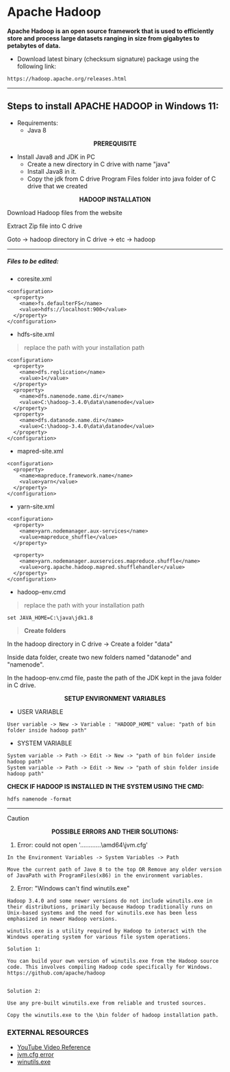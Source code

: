 <h1>Apache Hadoop</h1>

**Apache Hadoop is an open source framework that is used to efficiently store and process large datasets ranging in size from gigabytes to petabytes of data.**

- Download latest binary (checksum signature) package using the following link:
```
https://hadoop.apache.org/releases.html
```

<hr>

<h2>Steps to install APACHE HADOOP in Windows 11:</h2>

- Requirements:
    - Java 8
      
<p align="center"><b>PREREQUISITE</b></p>

- Install Java8 and JDK in PC
    - Create a new directory in C drive with name "java"
    - Install Java8 in it.
    - Copy the jdk from C drive Program Files folder into  java folder of C drive that we created


<p align="center"><b>HADOOP INSTALLATION</b></p>

Download Hadoop files from the website

Extract Zip file into C drive

Goto -> hadoop directory in C drive -> etc -> hadoop
<hr>

<h5>Files to be edited: </h5>

  - coresite.xml
```
<configuration>
  <property>
    <name>fs.defaulterFS</name>
    <value>hdfs://localhost:900</value>
  </property>
</configuration>
```
  - hdfs-site.xml
> replace the path with your installation path
```
<configuration>
  <property>
    <name>dfs.replication</name>
    <value>1</value>
  </property>
  <property>
    <name>dfs.namenode.name.dir</name>
    <value>C:\hadoop-3.4.0\data\namenode</value>
  </property>
  <property>
    <name>dfs.datanode.name.dir</name>
    <value>C:\hadoop-3.4.0\data\datanode</value>
  </property>
</configuration>
```
  - mapred-site.xml
```
<configuration>
  <property>
    <name>mapreduce.framework.name</name>
    <value>yarn</value>
  </property>
</configuration>
```
  - yarn-site.xml
```
<configuration>
  <property>
    <name>yarn.nodemanager.aux-services</name>
    <value>mapreduce_shuffle</value>
  </property>

  <property>
    <name>yarn.nodemanager.auxservices.mapreduce.shuffle</name>
    <value>org.apache.hadoop.mapred.shufflehandler</value>
  </property>
</configuration>
```
  - hadoop-env.cmd
> replace the path with your installation path
```
set JAVA_HOME=C:\java\jdk1.8
```


> **Create folders**
> 
In the hadoop directory in C drive -> Create a folder "data"

Inside data folder, create two new folders named "datanode" and "namenode".

In the hadoop-env.cmd file, paste the path of the JDK kept in the java folder in C drive.

<p align="center"><b>SETUP ENVIRONMENT VARIABLES</b></p>

- USER VARIABLE
```
User variable -> New -> Variable : "HADOOP_HOME" value: "path of bin folder inside hadoop path"
```
- SYSTEM VARIABLE
```
System variable -> Path -> Edit -> New -> "path of bin folder inside hadoop path"
System variable -> Path -> Edit -> New -> "path of sbin folder inside hadoop path"
```

**CHECK IF HADOOP IS INSTALLED IN THE SYSTEM USING THE CMD:**

```
hdfs namenode -format
```

<hr>

> [!CAUTION]
> <p align="center"><b>POSSIBLE ERRORS AND THEIR SOLUTIONS:</b></p>


1. Error: could not open '............\amd64\jvm.cfg'
```
In the Environment Variables -> System Variables -> Path

Move the current path of Jave 8 to the top OR Remove any older version of JavaPath with ProgramFiles(x86) in the environment variables.  
```
2. Error: "Windows can't find winutils.exe"
```
Hadoop 3.4.0 and some newer versions do not include winutils.exe in their distributions, primarily because Hadoop traditionally runs on Unix-based systems and the need for winutils.exe has been less emphasized in newer Hadoop versions.

winutils.exe is a utility required by Hadoop to interact with the Windows operating system for various file system operations.

Solution 1:

You can build your own version of winutils.exe from the Hadoop source code. This involves compiling Hadoop code specifically for Windows.
https://github.com/apache/hadoop


Solution 2:

Use any pre-built winutils.exe from reliable and trusted sources.

Copy the winutils.exe to the \bin folder of hadoop installation path. 
```

<h3>EXTERNAL RESOURCES</h3>

- <a href="https://www.youtube.com/watch?v=GNHF0DZK3xQ">YouTube Video Reference</a>
- <a href="https://knowledge.informatica.com/s/article/000137592?language=en_US">jvm.cfg error</a>
- <a href="https://kontext.tech/article/1221/hadoop-3-4-0-winutils-for-windows-10-x64">winutils.exe</a>
